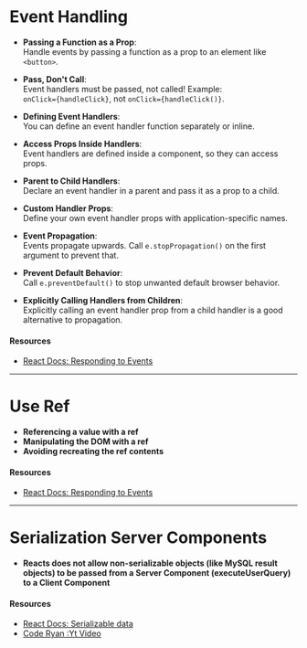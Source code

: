 # Event Handling

- **Passing a Function as a Prop**:  
  Handle events by passing a function as a prop to an element like `<button>`.

- **Pass, Don't Call**:  
  Event handlers must be passed, not called! Example:  
  `onClick={handleClick}`, not `onClick={handleClick()}`.

- **Defining Event Handlers**:  
  You can define an event handler function separately or inline.

- **Access Props Inside Handlers**:  
  Event handlers are defined inside a component, so they can access props.

- **Parent to Child Handlers**:  
  Declare an event handler in a parent and pass it as a prop to a child.

- **Custom Handler Props**:  
  Define your own event handler props with application-specific names.

- **Event Propagation**:  
  Events propagate upwards. Call `e.stopPropagation()` on the first argument to prevent that.

- **Prevent Default Behavior**:  
  Call `e.preventDefault()` to stop unwanted default browser behavior.

- **Explicitly Calling Handlers from Children**:  
  Explicitly calling an event handler prop from a child handler is a good alternative to propagation.

#### Resources

- [React Docs: Responding to Events](https://react.dev/learn/responding-to-events)

---

# Use Ref

- **Referencing a value with a ref**
- **Manipulating the DOM with a ref**
- **Avoiding recreating the ref contents**

#### Resources

- [React Docs: Responding to Events](https://react.dev/learn/responding-to-events)

---

# Serialization Server Components

- **Reacts does not allow non-serializable objects (like MySQL result objects) to be passed from a Server Component (executeUserQuery) to a Client Component**

#### Resources

- [React Docs: Serializable data](https://react.dev/reference/rsc/use-server#serializable-parameters-and-return-values)
- [Code Ryan :Yt Video](https://youtu.be/_8zHNivAEf0?si=YDoLUqHZtwrhan6i)
